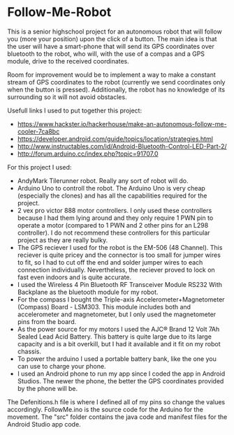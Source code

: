 # Follow-Me-Robot

This is a senior highschool project for an autonomous robot that will follow you (more your position) upon the click of a button. The main idea is that the user will have a smart-phone that will send its GPS coordinates over bluetooth to the robot, who will, with the use of a compas and a GPS module, drive to the received coordinates. 

Room for improvement would be to implement a way to make a constant stream of GPS coordinates to the robot (currently we send coordinates only when the button is pressed). Additionally, the robot has no knowledge of its surrounding so it will not avoid obstacles.

Usefull links I used to put together this project: 
  - https://www.hackster.io/hackerhouse/make-an-autonomous-follow-me-cooler-7ca8bc
  - https://developer.android.com/guide/topics/location/strategies.html
  - http://www.instructables.com/id/Android-Bluetooth-Control-LED-Part-2/
  - http://forum.arduino.cc/index.php?topic=91707.0

For this project I used:
  - AndyMark Tilerunner robot. Really any sort of robot will do.
  - Arduino Uno to controll the robot. The Arduino Uno is very cheap (especially the clones) and has all the capabilities required for         the project.
  - 2 vex pro victor 888 motor controllers. I only used these controllers because I had them lying around and they only require 1 PWN         pin to operate a motor (compared to 1 PWN and 2 other pins for an L298 controller). I do not recommend these controllers for this         particular project as they are really bulky.
  - The GPS reciever I used for the robot is the EM-506 (48 Channel). This reciever is quite pricey and the connector is too small for         jumper wires to fit, so I had to cut off the end and solder jumper wires to each connection individually. Nevertheless, the reciever       proved to lock on fast even indoors and is quite accurate.
  - I used the Wireless 4 Pin Bluetooth RF Transceiver Module RS232 With Backplane as the bluetooth module for my robot.
  - For the compass I bought the Triple-axis Accelerometer+Magnetometer (Compass) Board - LSM303. This module includes both and               accelerometer and magnetometer, but I only used the magnetometer pins from the board.
  - As the power source for my motors I used the AJC® Brand 12 Volt 7Ah Sealed Lead Acid Battery. This battery is quite large due to its       large capacity and is a bit overkill, but I had it available and it fit on my robot chassis.
  - To power the arduino I used a portable battery bank, like the one you can use to charge your phone.
  - I used an Android phone to run my app since I coded the app in Android Studios. The newer the phone, the better the GPS coordinates       provided by the phone will be.
    
The Defenitions.h file is where I defined all of my pins so change the values accordingly. FollowMe.ino is the source code for the Arduino for the movement. The "src" folder contains the java code and manifest files for the Android Studio app code.
